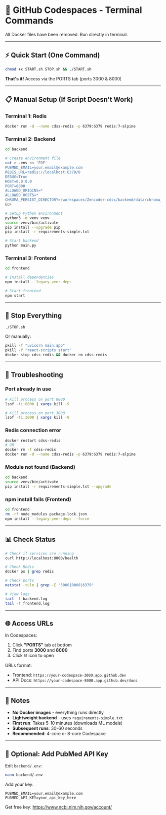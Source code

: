 # 🚀 GitHub Codespaces - Terminal Commands

All Docker files have been removed. Run directly in terminal.

---

## ⚡ Quick Start (One Command)

```bash
chmod +x START.sh STOP.sh && ./START.sh
```

**That's it!** Access via the PORTS tab (ports 3000 & 8000)

---

## 📋 Manual Setup (If Script Doesn't Work)

### Terminal 1: Redis
```bash
docker run -d --name cdss-redis -p 6379:6379 redis:7-alpine
```

### Terminal 2: Backend
```bash
cd backend

# Create environment file
cat > .env << 'EOF'
PUBMED_EMAIL=your.email@example.com
REDIS_URL=redis://localhost:6379/0
DEBUG=True
HOST=0.0.0.0
PORT=8000
ALLOWED_ORIGINS=*
ALLOWED_HOSTS=*
CHROMA_PERSIST_DIRECTORY=/workspaces/Zencoder-cdss/backend/data/chroma_db
EOF

# Setup Python environment
python3 -m venv venv
source venv/bin/activate
pip install --upgrade pip
pip install -r requirements-simple.txt

# Start backend
python main.py
```

### Terminal 3: Frontend
```bash
cd frontend

# Install dependencies
npm install --legacy-peer-deps

# Start frontend
npm start
```

---

## 🛑 Stop Everything

```bash
./STOP.sh
```

Or manually:
```bash
pkill -f "uvicorn main:app"
pkill -f "react-scripts start"
docker stop cdss-redis && docker rm cdss-redis
```

---

## 🔧 Troubleshooting

### Port already in use
```bash
# Kill process on port 8000
lsof -ti:8000 | xargs kill -9

# Kill process on port 3000
lsof -ti:3000 | xargs kill -9
```

### Redis connection error
```bash
docker restart cdss-redis
# OR
docker rm -f cdss-redis
docker run -d --name cdss-redis -p 6379:6379 redis:7-alpine
```

### Module not found (Backend)
```bash
cd backend
source venv/bin/activate
pip install -r requirements-simple.txt --upgrade
```

### npm install fails (Frontend)
```bash
cd frontend
rm -rf node_modules package-lock.json
npm install --legacy-peer-deps --force
```

---

## 📊 Check Status

```bash
# Check if services are running
curl http://localhost:8000/health

# Check Redis
docker ps | grep redis

# Check ports
netstat -tuln | grep -E "3000|8000|6379"

# View logs
tail -f backend.log
tail -f frontend.log
```

---

## 🌐 Access URLs

In Codespaces:
1. Click **"PORTS"** tab at bottom
2. Find ports **3000** and **8000**
3. Click 🌐 icon to open

URLs format:
- Frontend: `https://your-codespace-3000.app.github.dev`
- API Docs: `https://your-codespace-8000.app.github.dev/docs`

---

## 📝 Notes

- **No Docker images** - everything runs directly
- **Lightweight backend** - uses `requirements-simple.txt`
- **First run**: Takes 5-10 minutes (downloads ML models)
- **Subsequent runs**: 30-60 seconds
- **Recommended**: 4-core or 8-core Codespace

---

## 🔑 Optional: Add PubMed API Key

Edit `backend/.env`:
```bash
nano backend/.env
```

Add your key:
```env
PUBMED_EMAIL=your.email@example.com
PUBMED_API_KEY=your_api_key_here
```

Get free key: https://www.ncbi.nlm.nih.gov/account/

